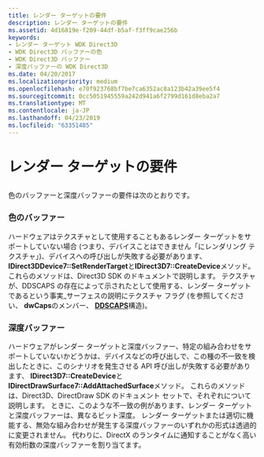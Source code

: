 ```yaml
---
title: レンダー ターゲットの要件
description: レンダー ターゲットの要件
ms.assetid: 4d16819e-f209-44df-b5af-f3ff9cae256b
keywords:
- レンダー ターゲット WDK Direct3D
- WDK Direct3D バッファーの色
- WDK Direct3D バッファー
- 深度バッファーの WDK Direct3D
ms.date: 04/20/2017
ms.localizationpriority: medium
ms.openlocfilehash: e70f923768bf7be7ca6352ac8a123b42a39ee5f4
ms.sourcegitcommit: 0cc5051945559a242d941a6f2799d161d8eba2a7
ms.translationtype: MT
ms.contentlocale: ja-JP
ms.lasthandoff: 04/23/2019
ms.locfileid: "63351485"
---
```

# <a name="render-target-requirements"></a>レンダー ターゲットの要件


## <span id="ddk_render_target_requirements_gg"></span><span id="DDK_RENDER_TARGET_REQUIREMENTS_GG"></span>


色のバッファーと深度バッファーの要件は次のとおりです。

### <a name="span-idcolorbuffersspanspan-idcolorbuffersspancolor-buffers"></a><span id="color_buffers"></span><span id="COLOR_BUFFERS"></span>色のバッファー

ハードウェアはテクスチャとして使用することもあるレンダー ターゲットをサポートしていない場合 (つまり、デバイスことはできません「にレンダリング テクスチャ」)、デバイスへの呼び出しが失敗する必要があります、 **IDirect3DDevice7::SetRenderTarget**と**IDirect3D7::CreateDevice**メソッド。 これらのメソッドは、Direct3D SDK のドキュメントで説明します。 テクスチャが、DDSCAPS の存在によって示されたとして使用する、レンダー ターゲットであるという事実\_サーフェスの説明にテクスチャ フラグ (を参照してください、 **dwCaps**のメンバー、 [ **DDSCAPS**](https://msdn.microsoft.com/library/windows/hardware/ff550286)構造)。

### <a name="span-iddepthbuffersspanspan-iddepthbuffersspandepth-buffers"></a><span id="depth_buffers"></span><span id="DEPTH_BUFFERS"></span>深度バッファー

ハードウェアがレンダー ターゲットと深度バッファー、特定の組み合わせをサポートしていないかどうかは、デバイスなどの呼び出しで、この種の不一致を検出したときに、このシナリオを発生させる API 呼び出しが失敗する必要があります、 **IDirect3D7::CreateDevice**と**IDirectDrawSurface7::AddAttachedSurface**メソッド。 これらのメソッドは、Direct3D、DirectDraw SDK のドキュメント セットで、それぞれについて説明します。 ときに、このような不一致の例があります、レンダー ターゲットと深度バッファーは、異なるビット深度。 レンダー ターゲットまたは適切に機能する、無効な組み合わせが発生する深度バッファーのいずれかの形式は透過的に変更されません。 代わりに、DirectX のランタイムに通知することがなく高い有効桁数の深度バッファーを割り当てます。

 

 





